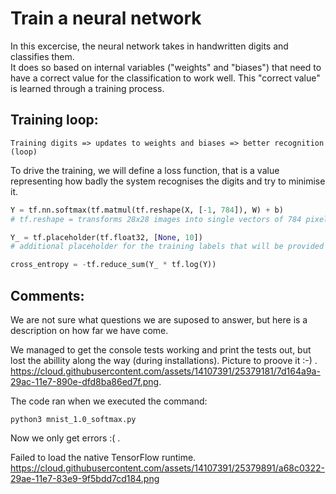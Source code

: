 # Train a neural network

In this excercise, the neural network takes in handwritten digits and classifies them.   
It does so based on internal variables ("weights" and "biases") that need to have a correct value for the classification to work well. This "correct value" is learned through a training process.

## Training loop:
```Terminal
Training digits => updates to weights and biases => better recognition (loop)
```
To drive the training, we will define a loss function, that is a value representing how badly the system recognises the digits and try to minimise it.
```Python
Y = tf.nn.softmax(tf.matmul(tf.reshape(X, [-1, 784]), W) + b)
# tf.reshape = transforms 28x28 images into single vectors of 784 pixels with one possibility

Y_ = tf.placeholder(tf.float32, [None, 10])
# additional placeholder for the training labels that will be provided alongside training images.

cross_entropy = -tf.reduce_sum(Y_ * tf.log(Y))
```

## Comments:
We are not sure what questions we are suposed to answer, but here is a description on how far we have come.

We managed to get the console tests working and print the tests out, but lost the abillity along the way (during installations).
Picture to proove it :-) .  
https://cloud.githubusercontent.com/assets/14107391/25379181/7d164a9a-29ac-11e7-890e-dfd8ba86ed7f.png.   

The code ran when we executed the command:
```Terminal
python3 mnist_1.0_softmax.py
```
Now we only get errors :( .   

Failed to load the native TensorFlow runtime.   
https://cloud.githubusercontent.com/assets/14107391/25379891/a68c0322-29ae-11e7-83e9-9f5bdd7cd184.png

